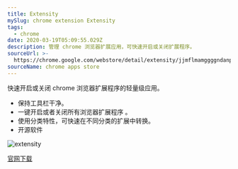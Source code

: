 ```yaml
---
title: Extensity
mySlug: chrome extension Extensity
tags:
  - chrome
date: 2020-03-19T05:09:55.029Z
description: 管理 chrome 浏览器扩展应用，可快速开启或关闭扩展程序。
sourceUrl: >-
  https://chrome.google.com/webstore/detail/extensity/jjmflmamggggndanpgfnpelongoepncg/related?hl=en
sourceName: chrome apps store
---
```

快速开启或关闭 chrome 浏览器扩展程序的轻量级应用。

- 保持工具栏干净。
- 一键开启或者关闭所有浏览器扩展程序 。
- 使用分类特性，可快速在不同分类的扩展中转换。
- 开源软件

![extensity](https://i.loli.net/2020/03/19/FQCKcb2XSPeh79i.png)

[官网下载](https://chrome.google.com/webstore/detail/extensity/jjmflmamggggndanpgfnpelongoepncg/reviews)